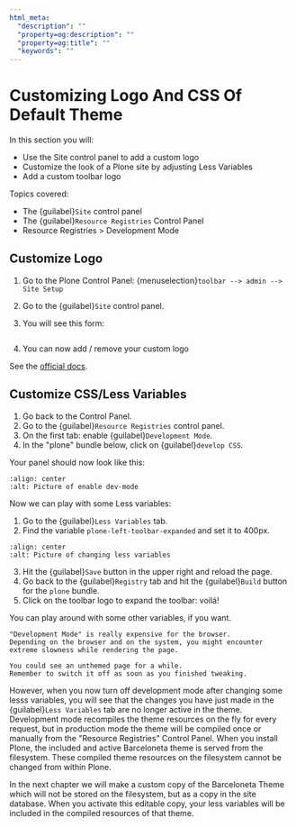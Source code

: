 ```yaml
---
html_meta:
  "description": ""
  "property=og:description": ""
  "property=og:title": ""
  "keywords": ""
---
```


# Customizing Logo And CSS Of Default Theme

In this section you will:

- Use the Site control panel to add a custom logo
- Customize the look of a Plone site by adjusting Less Variables
- Add a custom toolbar logo

Topics covered:

- The {guilabel}`Site` control panel
- The {guilabel}`Resource Registries` Control Panel
- Resource Registries > Development Mode

## Customize Logo

1. Go to the Plone Control Panel: {menuselection}`toolbar --> admin --> Site Setup`

2. Go to the {guilabel}`Site` control panel.

3. You will see this form:

   ```{image} https://docs.plone.org/_images/change-logo-in-site-control-panel.png
   ```

4. You can now add / remove your custom logo

See the [official docs](https://docs.plone.org/adapt-and-extend/change-the-logo.html).

## Customize CSS/Less Variables

1. Go back to the Control Panel.
2. Go to the {guilabel}`Resource Registries` control panel.
3. On the first tab: enable {guilabel}`Development Mode`.
4. In the "plone" bundle below, click on {guilabel}`develop CSS`.

Your panel should now look like this:

```{image} _static/theming-dev_mode_on.png
:align: center
:alt: Picture of enable dev-mode
```

Now we can play with some Less variables:

1. Go to the {guilabel}`Less Variables` tab.
2. Find the variable `plone-left-toolbar-expanded` and set it to 400px.

```{image} _static/theming-less_var_hack.png
:align: center
:alt: Picture of changing less variables
```

3. Hit the {guilabel}`Save` button in the upper right and reload the page.
4. Go back to the {guilabel}`Registry` tab and hit the {guilabel}`Build` button for the `plone` bundle.
5. Click on the toolbar logo to expand the toolbar: voilá!

You can play around with some other variables, if you want.

```{Warning}
"Development Mode" is really expensive for the browser.
Depending on the browser and on the system, you might encounter extreme slowness while rendering the page.

You could see an unthemed page for a while.
Remember to switch it off as soon as you finished tweaking.
```

However, when you now turn off development mode after changing some lesss variables, you will see that the
changes you have just made in the {guilabel}`Less Variables` tab are no longer active in the theme.
Development mode recompiles the theme resources on the fly for every request, but in production mode the
theme will be compiled once or manually from the "Resource Registries" Control Panel. When you install
Plone, the included and active Barceloneta theme is served from the filesystem. These compiled theme
resources on the filesystem cannot be changed from within Plone.

In the next chapter we will make a custom copy of the Barceloneta Theme which will not be stored on the filesystem,
but as a copy in the site database. When you activate this editable copy, your less variables will be included in the
compiled resources of that theme.

